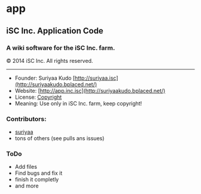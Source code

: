 app
===

## iSC Inc. Application Code

### A wiki software for the iSC Inc. farm.

© 2014 iSC Inc. All rights reserved.

----

* Founder: Suriyaa Kudo [http://suriyaa.isc](http://suriyaakudo.bplaced.net/)
* Website: [http://app.inc.isc](http://suriyaakudo.bplaced.net/)
* License: [Copyright](http://licenses.isc/copyright/)
* Meaning: Use only in iSC Inc. farm, keep copyright!

### Contributors:
* [suriyaa](https://github.com/SuriyaaKudoIsc)
* tons of others (see pulls ans issues)

### ToDo

* Add files
* Find bugs and fix it
* finish it completly
* and more
